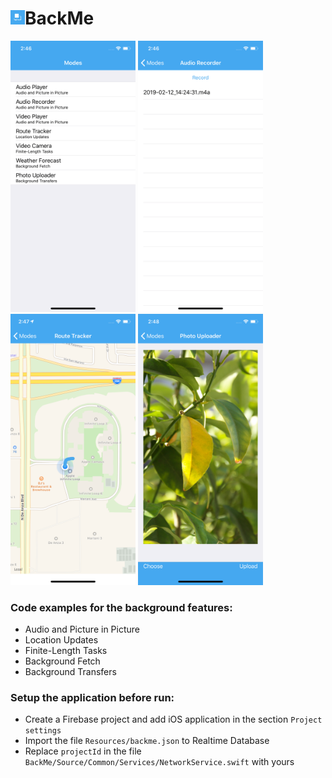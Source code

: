 <h1><img src="https://github.com/radyslavkrechet/PDPBackMe/blob/master/BackMe/Resources/Assets/Assets.xcassets/AppIcon.appiconset/original%20copy.png" width="23" height="23">BackMe</h1>

<p float="left">
  <img src="/Screenshots/1.png" width="200px" />
  <img src="/Screenshots/3.png" width="200px" />
  <img src="/Screenshots/5.png" width="200px" />
  <img src="/Screenshots/8.png" width="200px" />
</p>

### Code examples for the background features: ###

* Audio and Picture in Picture
* Location Updates
* Finite-Length Tasks
* Background Fetch
* Background Transfers

### Setup the application before run: ###

* Create a Firebase project and add iOS application in the section ```Project settings```
* Import the file ```Resources/backme.json```  to Realtime Database
* Replace ```projectId``` in the file ```BackMe/Source/Common/Services/NetworkService.swift``` with yours
